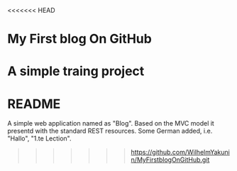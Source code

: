 <<<<<<< HEAD
# My First blog On GitHub
A simple traing project
=======
# README

A simple web application named as "Blog". Based on the MVC model it presentd with the standard REST resources.
Some German added, i.e. "Hallo", "1.te Lection".

>>>>>>> https://github.com/WilhelmYakunin/MyFirstblogOnGitHub.git
